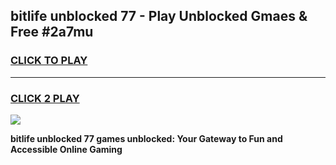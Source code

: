 
## bitlife unblocked 77 - Play Unblocked Gmaes & Free #2a7mu
<h3>
<a href="https://news.freeplayer.one?title=bitlife_unblocked_77&ref=24F">CLICK TO PLAY</a></h3>
<hr>

<h3>
<a href="https://news.freeplayer.one?title=bitlife_unblocked_77&ref=24F">CLICK 2 PLAY</a>
  
</h3>

<a href="https://news.freeplayer.one?title=bitlife_unblocked_77&ref=24F/"><img src="https://clearcache.store/games.png"></a>


**bitlife unblocked 77 games unblocked: Your Gateway to Fun and Accessible Online Gaming**
